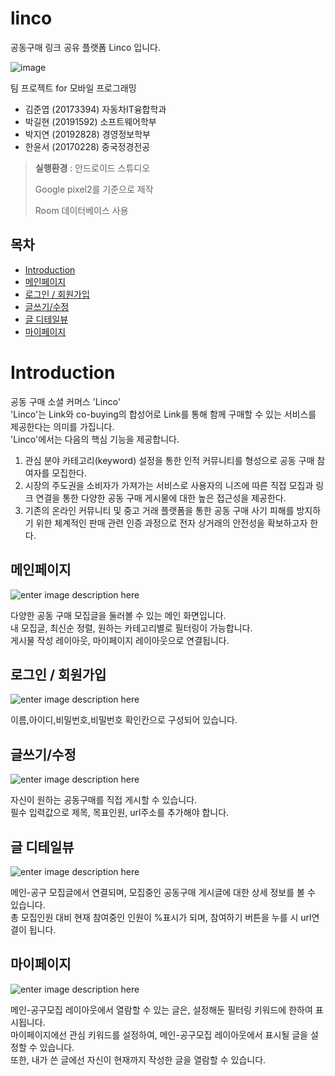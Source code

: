 # linco
공동구매 링크 공유 플랫폼 Linco 입니다.

![image](https://user-images.githubusercontent.com/56578913/140436467-5088aeab-d774-4e69-bc89-c8bd6a28d934.png)

팀 프로젝트 for 모바일 프로그래밍 <br />
- 김준엽 (20173394) 자동차IT융합학과 <br />
- 박길현 (20191592) 소프트웨어학부<br />
- 박지연 (20192828) 경영정보학부 <br />
- 한윤서 (20170228) 중국정경전공 <br />

> **실행환경** : 안드로이드 스튜디오
> 
> Google pixel2를 기준으로 제작
> 
> Room 데이터베이스 사용

## 목차
- [Introduction](#Introduction)
- [메인페이지](#메인페이지)
- [로그인 / 회원가입](#로그인-/-회원가입)
- [글쓰기/수정](#글쓰기/수정)
- [글 디테일뷰](#글-디테일뷰)
- [마이페이지](#마이페이지)



# Introduction

공동 구매 소셜 커머스 'Linco'<br />
'Linco'는 Link와 co-buying의 합성어로 Link를 통해 함께 구매할 수 있는 서비스를 제공한다는 의미를 가집니다. <br />
'Linco'에서는 다음의 핵심 기능을 제공합니다. 
1. 관심 분야 카테고리(keyword) 설정을 통한 인적 커뮤니티를 형성으로 공동 구매 참여자를 모집한다.
2. 시장의 주도권을 소비자가 가져가는 서비스로 사용자의 니즈에 따른 직접 모집과 링크 연결을 통한 다양한 공동 구매 게시물에 대한 높은 접근성을 제공한다.
3. 기존의 온라인 커뮤니티 및 중고 거래 플랫폼을 통한 공동 구매 사기 피해를 방지하기 위한 체계적인 판매 관련 인증 과정으로 전자 상거래의 안전성을 확보하고자 한다.

## 메인페이지
![enter image description here](https://user-images.githubusercontent.com/81306023/143730466-4ce6c65f-0e07-4f5a-9ab9-3ee580a9fe2a.png)

다양한 공동 구매 모집글을 둘러볼 수 있는 메인 화면입니다.<br />
내 모집글, 최신순 정렬, 원하는 카테고리별로 필터링이 가능합니다.<br />
게시물 작성 레이아웃, 마이페이지 레이아웃으로 연결됩니다.


## 로그인 / 회원가입
![enter image description here](https://user-images.githubusercontent.com/81306023/143730467-20a7c4ee-7810-436e-bc5a-1bba2ab1a41b.png)

이름,아이디,비밀번호,비밀번호 확인칸으로 구성되어 있습니다.




## 글쓰기/수정
![enter image description here](https://user-images.githubusercontent.com/81306023/143730461-2b3d85c8-0836-43ac-b26c-969fa8bbbe10.png)

자신이 원하는 공동구매를 직접 게시할 수 있습니다.<br /> 필수 입력값으로 제목, 목표인원, url주소를 추가해야 합니다.

## 글 디테일뷰
![enter image description here](https://user-images.githubusercontent.com/81306023/143730460-49b28bae-ea0d-4a21-93cb-ec075f7da270.png)

메인-공구 모집글에서 연결되며, 모집중인 공동구매 게시글에 대한 상세 정보를 볼 수 있습니다. <br />
총 모집인원 대비 현재 참여중인 인원이 %표시가 되며, 참여하기 버튼을 누를 시 url연결이 됩니다. 

## 마이페이지
![enter image description here](https://user-images.githubusercontent.com/81306023/143730464-6096977e-f23b-4464-abdb-befef858ccb9.png)

메인-공구모집 레이아웃에서 열람할 수 있는 글은, 설정해둔 필터링 키워드에 한하여 표시됩니다. <br />
마이페이지에선 관심 키워드를 설정하여, 메인-공구모집 레이아웃에서 표시될 글을 설정할 수 있습니다.<br />또한, 내가 쓴 글에선 자신이 현재까지 작성한 글을 열람할 수 있습니다.
